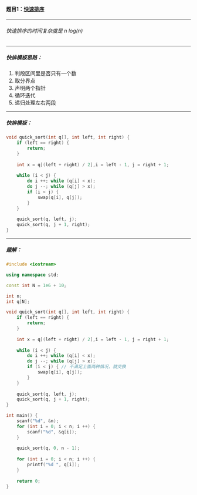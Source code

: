 #### 题目1：<a href="https://www.acwing.com/problem/content/787/">快速排序</a>

-------------------------

###### 快速排序的时间复杂度是 n log(n) 

--------------------------

##### 快排模板思路：

1. 判段区间里是否只有一个数
2. 取分界点
3. 声明两个指针
4. 循环迭代
5. 递归处理左右两段

------

##### 快排模板：

```c++
void quick_sort(int q[], int left, int right) {
    if (left == right) {
        return;
    }
    
    int x = q[(left + right) / 2],i = left - 1, j = right + 1;
    
    while (i < j) {
        do i ++; while (q[i] < x);
        do j --; while (q[j] > x);
        if (i < j) {
            swap(q[i], q[j]);
        }
    }
    
    quick_sort(q, left, j);
    quick_sort(q, j + 1, right);
}
```

-----

##### 题解：

```c++
#include <iostream>

using namespace std;

const int N = 1e6 + 10;

int n;
int q[N];

void quick_sort(int q[], int left, int right) {
    if (left == right) {
        return;
    }
    
    int x = q[(left + right) / 2],i = left - 1, j = right + 1;
    
    while (i < j) {
        do i ++; while (q[i] < x);
        do j --; while (q[j] > x);
        if (i < j) { // 不满足上面两种情况，就交换
            swap(q[i], q[j]);
        }
    }
    
    quick_sort(q, left, j);
    quick_sort(q, j + 1, right);
}

int main() {
    scanf("%d", &n);
    for (int i = 0; i < n; i ++) {
        scanf("%d", &q[i]);
    }
    
    quick_sort(q, 0, n - 1);
    
    for (int i = 0; i < n; i ++) {
        printf("%d ", q[i]);
    }
    
    return 0;
}
```


